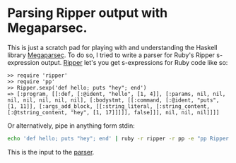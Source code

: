 # Parsing Ripper output with Megaparsec.

This is just a scratch pad for playing with and understanding the Haskell library [Megaparsec](https://hackage.haskell.org/package/megaparsec). To do so, I tried to write a parser for Ruby's Ripper s-expression output. [Ripper](http://ruby-doc.org/stdlib-2.0.0/libdoc/ripper/rdoc/Ripper.html) let's you get s-expressions for Ruby code like so:

``` irb
>> require 'ripper'
>> require 'pp'
>> Ripper.sexp('def hello; puts "hey"; end')
=> [:program, [[:def, [:@ident, "hello", [1, 4]], [:params, nil, nil, nil, nil, nil, nil, nil], [:bodystmt, [[:command, [:@ident, "puts", [1, 11]], [:args_add_block, [[:string_literal, [:string_content, [:@tstring_content, "hey", [1, 17]]]]], false]]], nil, nil, nil]]]]
```

Or alternatively, pipe in anything form stdin:

``` sh
echo 'def hello; puts "hey"; end' | ruby -r ripper -r pp -e "pp Ripper.sexp(STDIN.read)"
```

This is the input to the [parser](https://github.com/tclem/megaparsec-play/blob/master/app/Main.hs).
